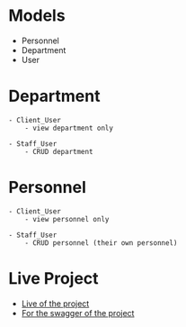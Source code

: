 # Models

- Personnel
- Department
- User

# Department

    - Client_User
        - view department only

    - Staff_User
        - CRUD department

# Personnel

    - Client_User
        - view personnel only

    - Staff_User
        - CRUD personnel (their own personnel)

# Live Project

- <a href="https://pakizekilic.pythonanywhere.com">Live of the project</a>
- <a href="https://pakizekilic.pythonanywhere.com/swagger/">For the swagger of the project</a>
